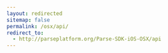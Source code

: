 ```yaml
---
layout: redirected
sitemap: false
permalink: /osx/api/
redirect_to:
  - http://parseplatform.org/Parse-SDK-iOS-OSX/api
---
```

